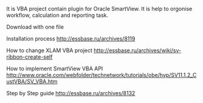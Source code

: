 It is VBA project contain plugin for Oracle SmartView. It is help to orgonise workflow, calculation and reporting task.  

Download with one file 

Installation   process  http://essbase.ru/archives/8119 

How to change XLAM VBA project http://essbase.ru/archives/wiki/sv-ribbon-create-self

How to implement SmartView VBA API http://www.oracle.com/webfolder/technetwork/tutorials/obe/hyp/SV11.1.2_CustVBA/SV_VBA.htm

Step by Step guide http://essbase.ru/archives/8132


